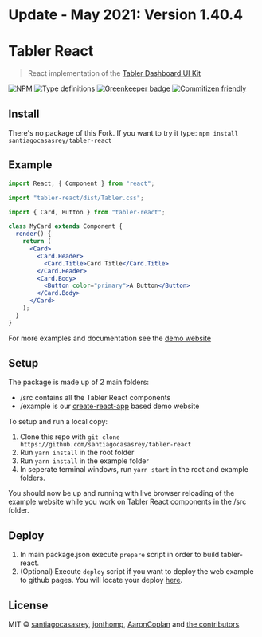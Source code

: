 # Update - May 2021: Version 1.40.4

# Tabler React

> React implementation of the [Tabler Dashboard UI Kit](https://github.com/tabler/tabler)

[![NPM](https://img.shields.io/badge/github-v.1.40.4-blue)](https://www.github.com/santiagocasasrey/tabler-react) ![Type definitions](https://img.shields.io/badge/type%20definitions-flow-green.svg) [![Greenkeeper badge](https://badges.greenkeeper.io/tabler/tabler-react.svg)](https://greenkeeper.io/) [![Commitizen friendly](https://img.shields.io/badge/commitizen-friendly-brightgreen.svg)](http://commitizen.github.io/cz-cli/)

## Install

There's no package of this Fork. If you want to try it type:
```npm install santiagocasasrey/tabler-react```

## Example

```jsx
import React, { Component } from "react";

import "tabler-react/dist/Tabler.css";

import { Card, Button } from "tabler-react";

class MyCard extends Component {
  render() {
    return (
      <Card>
        <Card.Header>
          <Card.Title>Card Title</Card.Title>
        </Card.Header>
        <Card.Body>
          <Button color="primary">A Button</Button>
        </Card.Body>
      </Card>
    );
  }
}
```

For more examples and documentation see the [demo website](https://santiagocasasrey.github.io/tabler-react)

## Setup

The package is made up of 2 main folders:

- /src contains all the Tabler React components
- /example is our [create-react-app](https://github.com/facebook/create-react-app/) based demo website

To setup and run a local copy:

1.  Clone this repo with `git clone https://github.com/santiagocasasrey/tabler-react`
2.  Run `yarn install` in the root folder
3.  Run `yarn install` in the example folder
4.  In seperate terminal windows, run `yarn start` in the root and example folders.

You should now be up and running with live browser reloading of the example website while you work on Tabler React components in the /src folder.

## Deploy

1. In main package.json execute `prepare` script in order to build tabler-react.
2. (Optional) Execute `deploy` script if you want to deploy the web example to github pages. You will locate your deploy [here](https://santiagocasasrey.github.io/tabler-react).


## License

MIT © [santiagocasasrey](https://github.com/santiagocasasrey), [jonthomp](https://github.com/jonthomp), [AaronCoplan](https://github.com/AaronCoplan) and [the contributors](https://github.com/tabler/tabler-react/graphs/contributors).
